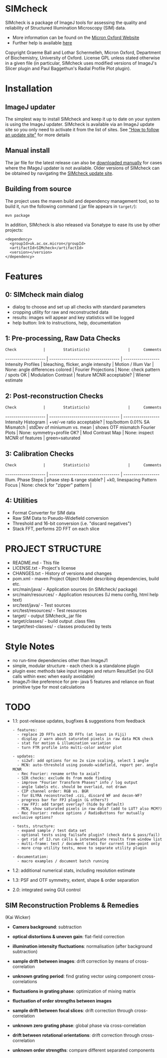 SIMcheck
========

SIMcheck is a package of ImageJ tools for assessing the quality and
reliability of Structured Illumination Microscopy (SIM) data.

* More information can be found on the 
[Micron Oxford Website](http://www.micron.ox.ac.uk/software/SIMCheck.php)
* Further help is available
[here](http://www.micron.ox.ac.uk/microngroup/software/SIMcheck.html)

Copyright Graeme Ball and Lothar Schermelleh, Micron Oxford, Department of
Biochemistry, University of Oxford. License GPL unless stated otherwise in
a given file (in particular, SIMcheck uses modified versions of ImageJ's
Slicer plugin and Paul Baggethun's Radial Profile Plot plugin).


Installation
============

ImageJ updater
--------------

The simplest way to install SIMcheck and keep it up to date on your system is
using the ImageJ updater.  SIMcheck is available via an ImageJ update site so
you only need to activate it from the list of sites.  See
["How to follow an update site"](http://fiji.sc/How_to_follow_a_3rd_party_update_site)
for more details

Manual install
--------------

The jar file for the latest release can also be
[downloaded manually](http://downloads.micron.ox.ac.uk/fiji_update/SIMcheck/plugins/)
for cases where the IMageJ updater is not available.  Older versions of
SIMcheck can be obtained by navigating the
[SIMcheck update site](http://downloads.micron.ox.ac.uk/fiji_update/SIMcheck/).

Building from source
--------------------

The project uses the maven build and dependency management tool, so to
build it, run the following command (.jar file appears in `target/`):

    mvn package

In addition, SIMcheck is also released via Sonatype to ease its use by
other projects:

    <dependency>
      <groupId>uk.ac.ox.micron</groupId>
      <artifactId>SIMcheck</artifactId>
      <version></version>
    </dependency>


Features
========

0: SIMcheck main dialog
-----------------------

- dialog to choose and set up all checks with standard parameters
- cropping utility for raw and reconstructed data
- results: images will appear and key statistics will be logged
- help button: link to instructions, help, documentation

1: Pre-processing, Raw Data Checks
----------------------------------

    Check            |        Statistic(s)                 |      Comments
-------------------- | ----------------------------------- | ------------------
 Intensity Profiles  | bleaching, flicker, angle intensity |
 Motion / Illum Var  | None: angle differences colored     |
 Fourier Projections | None: check pattern / spots OK      |
 Modulation Contrast | feature MCNR acceptable?            | Wiener estimate

2: Post-reconstruction Checks
-----------------------------

    Check            |        Statistic(s)                 |      Comments
-------------------- | ----------------------------------- | ------------------
 Intensity Histogram | +ve/-ve ratio acceptable?           | top/bottom 0.01%
 SA Mismatch         | stdDev of miniumum vs. mean         | shows OTF mismatch
 Fourier Plots       | None: symmetry+profile OK?          |
 Mod Contrast Map    | None: inspect MCNR of features      | green=saturated

3: Calibration Checks
---------------------

    Check            |        Statistic(s)                 |      Comments
-------------------- | ----------------------------------- | ------------------
 Illum. Phase Steps  | phase step & range stable?          | +k0, linespacing
 Pattern Focus       | None: check for "zipper" pattern    |

4: Utilities
------------

- Format Converter for SIM data
- Raw SIM Data to Pseudo-Widefield conversion
- Threshold and 16-bit conversion (i.e. "discard negatives")
- Stack FFT, performs 2D FFT on each slice


PROJECT STRUCTURE
=================

- README.md - This file
- LICENSE.txt - Project's license
- CHANGES.txt  - History of versions and changes
- pom.xml - maven Project Object Model describing dependencies, build etc.
- src/main/java/ - Application sources (in SIMcheck/ package)
- src/main/resources/ - Application resources (IJ menu config, html help text)
- src/test/java/ - Test sources
- src/test/resources/ - Test resources
- target/ - output SIMcheck_.jar file
- target/classes/ - build output .class files
- target/test-classes/ - classes produced by tests


Style Notes
===========

* no run-time dependencies other than ImageJ1
* simple, modular structure - each check is a standalone plugin
* plugin exec methods take input images and return ResultSet
  (no GUI calls within exec when easily avoidable)
* ImageJ1-like preference for pre- java 5 features and reliance on float
  primitive type for most calculations


TODO
====

* 1.1: post-release updates, bugfixes & suggestions from feedback

      - features:
        - replace 2D FFTs with 3D FFTs (at least in Fiji)
        - display / warn about saturated pixels in raw data MCN check
        - stat for motion & illumination variation
        - turn FTR profile into multi-color and/or plot

      - updates:
        - si2wf: add options for no 2x size scaling, select 1 angle
        - MCN: auto-threshold using pseudo-widefield, report per. angle MCNR
        - Rec Fourier: rename ortho to axial?
        - SIR checks: exclude 0s from mode finding
        - improve "Fourier Transform Phases" info / log output
        - angle labels etc. should be overlaid, not drawn
        - CIP channel order: RGB vs. BGR
        - for ELYRA reconstructed .czi, discard WF and decon-WF?
        - progress bar for FPJ plugin (& others?)
        - raw FPJ: add target overlay? (hide by default)
        - MCN, show saturated pixels in raw data? (add to LUT? also MCM?)
        - Rec Fourier: reduce options / RadioButtons for mutually exclusive options?

      - tests, structure:
        - expand sample / test data set
        - optional tests using failsafe plugin? (check data & pass/fail)
        - get rid of IJ.run calls & intermediate results from window list
        - multi-frame: test / document stats for current time-point only
        - more crop utility tests, move to separate utility plugin

      - documentation:
        - macro examples / document batch running

* 1.2: additional numerical stats, including resolution estimate

* 1.3: PSF and OTF symmetry, extent, shape & order separation

* 2.0: integrated swing GUI control


SIM Reconstruction Problems & Remedies 
--------------------------------------
(Kai Wicker)

- **Camera background**: subtraction

- **optical distortions & uneven gain**: flat-field correction

- **illumination intensity fluctuations**: normalisation (after background subtraction)

- **sample drift between images**: drift correction by means of cross-correlation

- **unknown grating period**: find grating vector using component cross-correlations

- **fluctuations in grating phase**: optimization of mixing matrix

- **fluctuation of order strengths between images**

- **sample drift between focal slices**: drift correction through cross-correlation

- **unknown zero grating phase**: global phase via cross-correlation

- **drift between rotational orientations**: drift correction through cross-correlation

- **unknown order strengths**: compare different separated components
